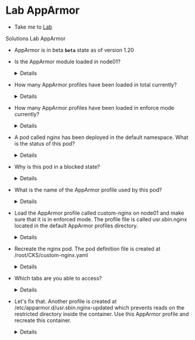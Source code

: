 # Lab AppArmor
  - Take me to [Lab](https://kodekloud.com/courses/1378608/lectures/31704459)

Solutions Lab AppArmor

- AppArmor is in beta **`beta`** state as of version 1.20

- Is the AppArmor module loaded in node01?
  <details>
  ```
  Run
  $ ssh node01
  $ aa-status
  ```
  </details>

- How many AppArmor profiles have been loaded in total currently?
  <details>
    ```

    Run
    $ ssh node01

    $ aa-status

    52
    ```
  </details>
- How many AppArmor profiles have been loaded in enforce mode currently?
  <details>
    ```

    Run
    $ ssh node01

    $ aa-status

    15
    ```
  </details>
- A pod called nginx has been deployed in the default namespace.
What is the status of this pod?
  <details>
    ```

    Run

    Exit from node01 using

    $ exit

    Then get the pods using and examine the status

    $ kubectl get pods

    Blocked
    ```
  </details>
- Why is this pod in a blocked state?
  <details>
    ```

    Inspect the error message for this pod by running

    $ kubectl describe pod nginx

    AppArmor profile not loaded
    ```
  </details>
- What is the name of the AppArmor profile used by this pod?
  <details>
    ```

    Inspect the failure message for this pod by running

    $ kubectl describe pod nginx

    Custom nginx
    ```
  </details>
- Load the AppArmor profile called custom-nginx on node01 and make sure that it is in enforced mode.
The profile file is called usr.sbin.nginx located in the default AppArmor profiles directory.
  <details>
  ```

  $ ssh node01

  $ apparmor_parser -q /etc/apparmor.d/usr.sbin.nginx

  Custom nginx
  ```
  </details>
- Recreate the nginx pod. The pod definition file is created at /root/CKS/custom-nginx.yaml
  <details>
  ```

  $ exit

  $ kubectl apply -f /root/CKS/custom-nginx.yaml

  ```
  </details>
- Which tabs are you able to access?
  <details>
  ```
  Public and restricted site
  ```
  </details>
- Let's fix that. Another profile is created at /etc/apparmor.d/usr.sbin.nginx-updated which prevents reads on the restricted directory inside the container.
Use this AppArmor profile and recreate this container.
  <details>
  ```

  make sure restricted-nginx is loaded by running

  $ ssh node01

  $ aa-status

  Run it using

  $ apparmor_parser -q /etc/apparmor.d/usr.sbin.nginx-updated

  Validate that it is running using

  $ aa-status

  Update the pod YAML file's annotation with the restricted-nginx apparmor profile and then recreate the pod.
  ```
  </details>
